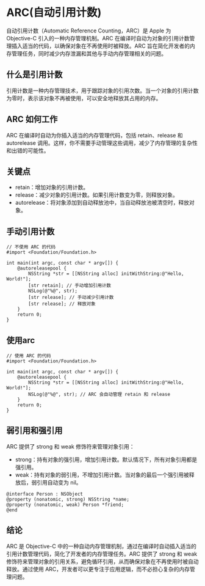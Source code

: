# ARC(自动引用计数)

自动引用计数（Automatic Reference Counting，ARC）是 Apple 为 Objective-C 引入的一种内存管理机制。ARC 在编译时自动为对象的引用计数管理插入适当的代码，以确保对象在不再使用时被释放。ARC 旨在简化开发者的内存管理任务，同时减少内存泄漏和其他与手动内存管理相关的问题。

## 什么是引用计数

引用计数是一种内存管理技术，用于跟踪对象的引用次数。当一个对象的引用计数为零时，表示该对象不再被使用，可以安全地释放其占用的内存。

## ARC 如何工作

ARC 在编译时自动为你插入适当的内存管理代码，包括 retain、release 和 autorelease 调用。这样，你不需要手动管理这些调用，减少了内存管理的复杂性和出错的可能性。

## 关键点

-   retain：增加对象的引用计数。
-   release：减少对象的引用计数。如果引用计数变为零，则释放对象。
-   autorelease：将对象添加到自动释放池中，当自动释放池被清空时，释放对象。

## 手动引用计数

```oc
// 不使用 ARC 的代码
#import <Foundation/Foundation.h>

int main(int argc, const char * argv[]) {
    @autoreleasepool {
        NSString *str = [[NSString alloc] initWithString:@"Hello, World!"];
        [str retain]; // 手动增加引用计数
        NSLog(@"%@", str);
        [str release]; // 手动减少引用计数
        [str release]; // 释放对象
    }
    return 0;
}
```

## 使用arc

```
// 使用 ARC 的代码
#import <Foundation/Foundation.h>

int main(int argc, const char * argv[]) {
    @autoreleasepool {
        NSString *str = [[NSString alloc] initWithString:@"Hello, World!"];
        NSLog(@"%@", str); // ARC 会自动管理 retain 和 release
    }
    return 0;
}
```

## 弱引用和强引用

ARC 提供了 strong 和 weak 修饰符来管理对象引用：

-   strong：持有对象的强引用，增加引用计数。默认情况下，所有对象引用都是强引用。
-   weak：持有对象的弱引用，不增加引用计数。当对象的最后一个强引用被释放后，弱引用自动变为 nil。

```
@interface Person : NSObject
@property (nonatomic, strong) NSString *name;
@property (nonatomic, weak) Person *friend;
@end
```

## 结论

ARC 是 Objective-C 中的一种自动内存管理机制，通过在编译时自动插入适当的引用计数管理代码，简化了开发者的内存管理任务。ARC 提供了 strong 和 weak 修饰符来管理对象的引用关系，避免循环引用，从而确保对象在不再使用时被自动释放。通过使用 ARC，开发者可以更专注于应用逻辑，而不必担心复杂的内存管理问题。
